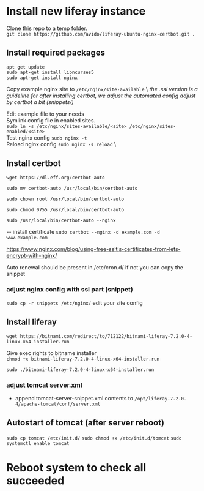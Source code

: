 # Install new liferay instance

Clone this repo to a temp folder. \
`git clone https://github.com/avido/liferay-ubuntu-nginx-certbot.git .`

## Install required packages
`apt get update` \
`sudo apt-get install libncurses5` \
`sudo apt-get install nginx`

Copy example nginx site to `/etc/nginx/site-available` \ 
_the .ssl version is a guideline for after installing certbot, we adjust the automated config adjust by certbot a bit (snippets/)_  

Edit example file to your needs \
Symlink config file in enabled sites. \
`sudo ln -s /etc/nginx/sites-available/<site> /etc/nginx/sites-enabled/<site>` \
Test nginx config
`sudo nginx -t` \
Reload nginx config
`sudo nginx -s reload` \

## Install certbot
`wget https://dl.eff.org/certbot-auto`

`sudo mv certbot-auto /usr/local/bin/certbot-auto`

`sudo chown root /usr/local/bin/certbot-auto`

`sudo chmod 0755 /usr/local/bin/certbot-auto`

`sudo /usr/local/bin/certbot-auto --nginx`

-- install certificate
`sudo certbot --nginx -d example.com -d www.example.com`

https://www.nginx.com/blog/using-free-ssltls-certificates-from-lets-encrypt-with-nginx/


Auto renewal should be present in /etc/cron.d/<certbot> if not you can copy the snippet

### adjust nginx config with ssl part (snippet)
`sudo cp -r snippets /etc/nginx/` 
edit your site config

## Install liferay
`wget https://bitnami.com/redirect/to/712122/bitnami-liferay-7.2.0-4-linux-x64-installer.run` 

Give exec rights to bitname installer \
`chmod +x bitnami-liferay-7.2.0-4-linux-x64-installer.run`

`sudo ./bitnami-liferay-7.2.0-4-linux-x64-installer.run`

### adjust tomcat server.xml
- append tomcat-server-snippet.xml contents to `/opt/liferay-7.2.0-4/apache-tomcat/conf/server.xml`

## Autostart of tomcat (after server reboot)
`sudo cp tomcat /etc/init.d/`
`sudo chmod +x /etc/init.d/tomcat`
`sudo systemctl enable tomcat`

# Reboot system to check all succeeded
